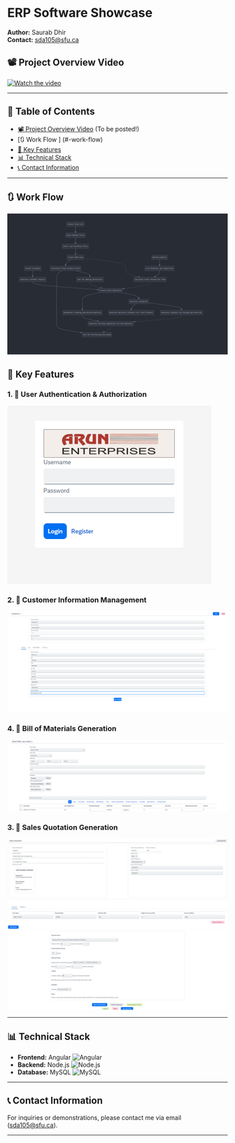 # ERP Software Showcase

**Author:** Saurab Dhir  
**Contact:** [sda105@sfu.ca](mailto:sda105@sfu.ca)

## 📽️ Project Overview Video

[![Watch the video](https://img.youtube.com/vi/YOUR_VIDEO_ID/maxresdefault.jpg)](https://www.youtube.com/watch?v=YOUR_VIDEO_ID)

---

## 📖 Table of Contents

- [📽️ Project Overview Video](#-project-overview-video) (To be posted!)
- [🔃 Work Flow ] (#-work-flow)
- [🔑 Key Features](#-key-features)
- [📊 Technical Stack](#technical-stack)
- [📞 Contact Information](#disclaimer)

---

## 🔃 Work Flow 
![Work Flow](images/Workflow_ERP.png)


## 🔑 Key Features

### 1. 🔐 User Authentication & Authorization
![Login Screen](images/login_screen.png)

### 2. 👥 Customer Information Management
![Customer Info](images/customer_info.png)

### 4. 📃 Bill of Materials Generation
![Sales Quotation](images/BOM_screen.png)

### 3. 💼 Sales Quotation Generation
![Sales Quotation](images/Sales_quotation_1.png)
![Sales Quotation](images/Sales_quotation_2.png)


---

## 📊 Technical Stack
- **Frontend:** Angular ![Angular](https://img.shields.io/badge/Frontend-Angular-red)
- **Backend:** Node.js ![Node.js](https://img.shields.io/badge/Node.js-Express-green)
- **Database:** MySQL ![MySQL](https://img.shields.io/badge/Database-MySQL-blue)

---

## 📞 Contact Information

For inquiries or demonstrations, please contact me via email (sda105@sfu.ca).

---

